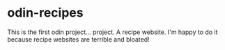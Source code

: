 # odin-recipes

This is the first odin project... project. A recipe website. I'm happy to do it because recipe websites are terrible and bloated!

